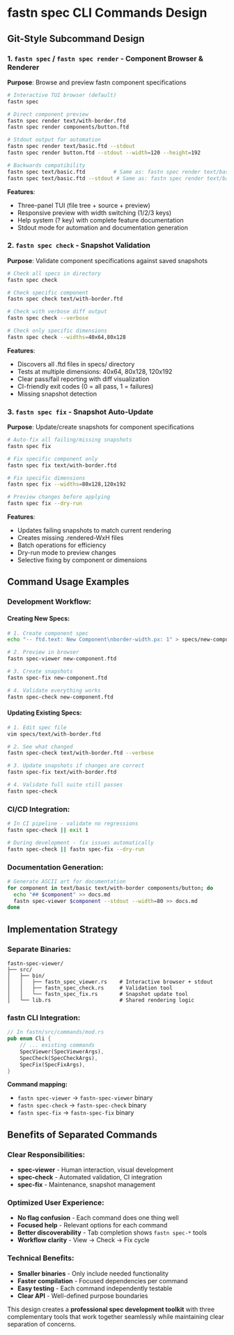 # fastn spec CLI Commands Design

## Git-Style Subcommand Design

### **1. `fastn spec` / `fastn spec render` - Component Browser & Renderer**

**Purpose**: Browse and preview fastn component specifications

```bash
# Interactive TUI browser (default)
fastn spec

# Direct component preview
fastn spec render text/with-border.ftd  
fastn spec render components/button.ftd

# Stdout output for automation  
fastn spec render text/basic.ftd --stdout
fastn spec render button.ftd --stdout --width=120 --height=192

# Backwards compatibility
fastn spec text/basic.ftd         # Same as: fastn spec render text/basic.ftd
fastn spec text/basic.ftd --stdout # Same as: fastn spec render text/basic.ftd --stdout
```

**Features**:
- Three-panel TUI (file tree + source + preview)
- Responsive preview with width switching (1/2/3 keys)
- Help system (? key) with complete feature documentation
- Stdout mode for automation and documentation generation

### **2. `fastn spec check` - Snapshot Validation**

**Purpose**: Validate component specifications against saved snapshots

```bash
# Check all specs in directory
fastn spec check

# Check specific component
fastn spec check text/with-border.ftd

# Check with verbose diff output  
fastn spec check --verbose

# Check only specific dimensions
fastn spec check --widths=40x64,80x128
```

**Features**:
- Discovers all .ftd files in specs/ directory
- Tests at multiple dimensions: 40x64, 80x128, 120x192
- Clear pass/fail reporting with diff visualization
- CI-friendly exit codes (0 = all pass, 1 = failures)
- Missing snapshot detection

### **3. `fastn spec fix` - Snapshot Auto-Update**

**Purpose**: Update/create snapshots for component specifications

```bash
# Auto-fix all failing/missing snapshots
fastn spec fix

# Fix specific component only
fastn spec fix text/with-border.ftd

# Fix specific dimensions
fastn spec fix --widths=80x128,120x192

# Preview changes before applying
fastn spec fix --dry-run
```

**Features**:
- Updates failing snapshots to match current rendering
- Creates missing .rendered-WxH files
- Batch operations for efficiency
- Dry-run mode to preview changes
- Selective fixing by component or dimensions

## Command Usage Examples

### **Development Workflow:**

#### **Creating New Specs:**
```bash
# 1. Create component spec
echo "-- ftd.text: New Component\nborder-width.px: 1" > specs/new-component.ftd

# 2. Preview in browser
fastn spec-viewer new-component.ftd

# 3. Create snapshots
fastn spec-fix new-component.ftd

# 4. Validate everything works
fastn spec-check new-component.ftd
```

#### **Updating Existing Specs:**
```bash
# 1. Edit spec file
vim specs/text/with-border.ftd

# 2. See what changed
fastn spec-check text/with-border.ftd --verbose

# 3. Update snapshots if changes are correct
fastn spec-fix text/with-border.ftd

# 4. Validate full suite still passes
fastn spec-check
```

### **CI/CD Integration:**
```bash
# In CI pipeline - validate no regressions
fastn spec-check || exit 1

# During development - fix issues automatically  
fastn spec-check || fastn spec-fix --dry-run
```

### **Documentation Generation:**
```bash
# Generate ASCII art for documentation
for component in text/basic text/with-border components/button; do
  echo "## $component" >> docs.md
  fastn spec-viewer $component --stdout --width=80 >> docs.md
done
```

## Implementation Strategy

### **Separate Binaries:**
```
fastn-spec-viewer/
├── src/
│   ├── bin/
│   │   ├── fastn_spec_viewer.rs    # Interactive browser + stdout
│   │   ├── fastn_spec_check.rs     # Validation tool  
│   │   └── fastn_spec_fix.rs       # Snapshot update tool
│   └── lib.rs                      # Shared rendering logic
```

### **fastn CLI Integration:**
```rust
// In fastn/src/commands/mod.rs
pub enum Cli {
    // ... existing commands
    SpecViewer(SpecViewerArgs),
    SpecCheck(SpecCheckArgs), 
    SpecFix(SpecFixArgs),
}
```

**Command mapping:**
- `fastn spec-viewer` → `fastn-spec-viewer` binary
- `fastn spec-check` → `fastn-spec-check` binary  
- `fastn spec-fix` → `fastn-spec-fix` binary

## Benefits of Separated Commands

### **Clear Responsibilities:**
- **spec-viewer** - Human interaction, visual development
- **spec-check** - Automated validation, CI integration
- **spec-fix** - Maintenance, snapshot management

### **Optimized User Experience:**
- **No flag confusion** - Each command does one thing well
- **Focused help** - Relevant options for each command
- **Better discoverability** - Tab completion shows `fastn spec-*` tools
- **Workflow clarity** - View → Check → Fix cycle

### **Technical Benefits:**
- **Smaller binaries** - Only include needed functionality
- **Faster compilation** - Focused dependencies per command
- **Easy testing** - Each command independently testable
- **Clear API** - Well-defined purpose boundaries

This design creates a **professional spec development toolkit** with three complementary tools that work together seamlessly while maintaining clear separation of concerns.